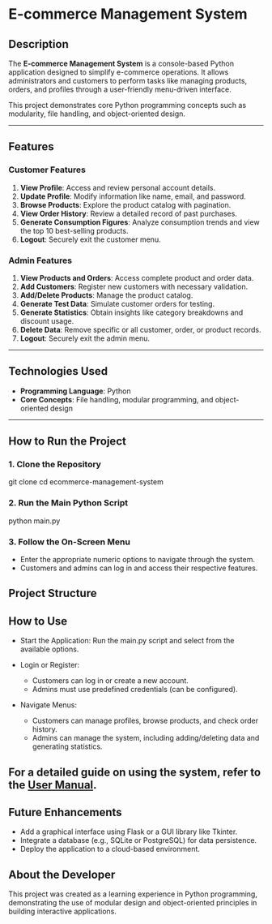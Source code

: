 # E-commerce Management System

## Description
The **E-commerce Management System** is a console-based Python application designed to simplify e-commerce operations. It allows administrators and customers to perform tasks like managing products, orders, and profiles through a user-friendly menu-driven interface.

This project demonstrates core Python programming concepts such as modularity, file handling, and object-oriented design.

---

## Features

### Customer Features
1. **View Profile**: Access and review personal account details.
2. **Update Profile**: Modify information like name, email, and password.
3. **Browse Products**: Explore the product catalog with pagination.
4. **View Order History**: Review a detailed record of past purchases.
5. **Generate Consumption Figures**: Analyze consumption trends and view the top 10 best-selling products.
6. **Logout**: Securely exit the customer menu.

### Admin Features
1. **View Products and Orders**: Access complete product and order data.
2. **Add Customers**: Register new customers with necessary validation.
3. **Add/Delete Products**: Manage the product catalog.
4. **Generate Test Data**: Simulate customer orders for testing.
5. **Generate Statistics**: Obtain insights like category breakdowns and discount usage.
6. **Delete Data**: Remove specific or all customer, order, or product records.
7. **Logout**: Securely exit the admin menu.

---

## Technologies Used
- **Programming Language**: Python
- **Core Concepts**: File handling, modular programming, and object-oriented design

---

## How to Run the Project

### 1. Clone the Repository

git clone <repository-url>
cd ecommerce-management-system

### 2. Run the Main Python Script
python main.py

### 3. Follow the On-Screen Menu
- Enter the appropriate numeric options to navigate through the system.
- Customers and admins can log in and access their respective features.

## Project Structure

## How to Use

- Start the Application: Run the main.py script and select from the available options.

- Login or Register:

    - Customers can log in or create a new account.
    - Admins must use predefined credentials (can be configured).
      
- Navigate Menus:

    - Customers can manage profiles, browse products, and check order history.
    - Admins can manage the system, including adding/deleting data and generating statistics.

## For a detailed guide on using the system, refer to the [User Manual](./userManual.pdf).

## Future Enhancements

  - Add a graphical interface using Flask or a GUI library like Tkinter.
  - Integrate a database (e.g., SQLite or PostgreSQL) for data persistence.
  - Deploy the application to a cloud-based environment.


## About the Developer

This project was created as a learning experience in Python programming, demonstrating the use of modular design and object-oriented principles in building interactive applications.


